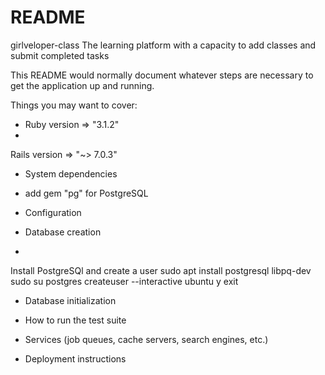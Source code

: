 # README

girlveloper-class
The learning platform with a capacity to add classes and submit completed tasks

This README would normally document whatever steps are necessary to get the
application up and running.

Things you may want to cover:

* Ruby version => "3.1.2"
* 
Rails version => "~> 7.0.3"

* System dependencies
* add gem "pg" for PostgreSQL

* Configuration

* Database creation
* 
Install PostgreSQl and create a user
sudo apt install postgresql libpq-dev
sudo su postgres
createuser --interactive
ubuntu
y 
exit



* Database initialization

* How to run the test suite

* Services (job queues, cache servers, search engines, etc.)

* Deployment instructions
